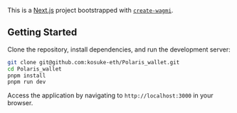 This is a [Next.js](https://nextjs.org) project bootstrapped with [`create-wagmi`](https://github.com/wevm/wagmi/tree/main/packages/create-wagmi).

## Getting Started

Clone the repository, install dependencies, and run the development server:

```bash
git clone git@github.com:kosuke-eth/Polaris_wallet.git
cd Polaris_wallet
pnpm install
pnpm run dev
```

Access the application by navigating to `http://localhost:3000` in your browser.
